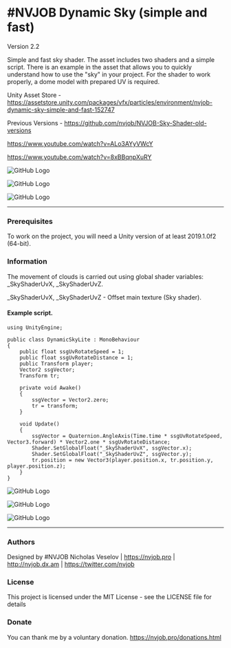 # #NVJOB Dynamic Sky (simple and fast)

Version 2.2

Simple and fast sky shader. The asset includes two shaders and a simple script.
There is an example in the asset that allows you to quickly understand how to use the "sky" in your project.
For the shader to work properly, a dome model with prepared UV is required.

Unity Asset Store - https://assetstore.unity.com/packages/vfx/particles/environment/nvjob-dynamic-sky-simple-and-fast-152747

Previous Versions - https://github.com/nvjob/NVJOB-Sky-Shader-old-versions

https://www.youtube.com/watch?v=ALo3AYyVWcY

https://www.youtube.com/watch?v=8xBBqnpXuRY

![GitHub Logo](https://github.com/nvjob/NVJOB-Sky-Shader-simple-and-fast/blob/master/Images/Dynamic%20Sky%203.png)

![GitHub Logo](https://github.com/nvjob/NVJOB-Sky-Shader-simple-and-fast/blob/master/Images/Dynamic%20Sky%202.png)

![GitHub Logo](https://github.com/nvjob/NVJOB-Sky-Shader-simple-and-fast/blob/master/Images/Dynamic%20Sky%201.png)

------------------------------------

### Prerequisites

To work on the project, you will need a Unity version of at least 2019.1.0f2 (64-bit).

### Information

The movement of clouds is carried out using global shader variables: _SkyShaderUvX, _SkyShaderUvZ.

_SkyShaderUvX, _SkyShaderUvZ - Offset main texture (Sky shader).

#### Example script.

```
using UnityEngine;

public class DynamicSkyLite : MonoBehaviour
{
    public float ssgUvRotateSpeed = 1;
    public float ssgUvRotateDistance = 1;
    public Transform player;
    Vector2 ssgVector;
    Transform tr;

    private void Awake()
    { 
        ssgVector = Vector2.zero;
        tr = transform;
    }

    void Update()
    {
        ssgVector = Quaternion.AngleAxis(Time.time * ssgUvRotateSpeed, Vector3.forward) * Vector2.one * ssgUvRotateDistance;
        Shader.SetGlobalFloat("_SkyShaderUvX", ssgVector.x);
        Shader.SetGlobalFloat("_SkyShaderUvZ", ssgVector.y);
        tr.position = new Vector3(player.position.x, tr.position.y, player.position.z);
    }
}
```

![GitHub Logo](https://github.com/nvjob/NVJOB-Sky-Shader-simple-and-fast/blob/master/Images/Dynamic%20Sky%206.png)

![GitHub Logo](https://github.com/nvjob/NVJOB-Sky-Shader-simple-and-fast/blob/master/Images/Dynamic%20Sky%204.png)

![GitHub Logo](https://github.com/nvjob/NVJOB-Sky-Shader-simple-and-fast/blob/master/Images/Dynamic%20Sky%205.png)

------------------------------------

### Authors
Designed by #NVJOB Nicholas Veselov | https://nvjob.pro | http://nvjob.dx.am | https://twitter.com/nvjob

### License
This project is licensed under the MIT License - see the LICENSE file for details

### Donate
You can thank me by a voluntary donation. https://nvjob.pro/donations.html
